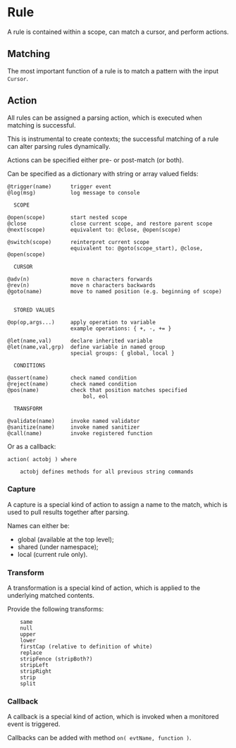 
# Rule

A rule is contained within a scope, can match a cursor, and perform actions.

## Matching

The most important function of a rule is to match a pattern with the input `Cursor`.


## Action

All rules can be assigned a parsing action, which is executed when matching is successful.

This is instrumental to create contexts; the successful matching of a rule can alter parsing rules dynamically.

Actions can be specified either pre- or post-match (or both).


Can be specified as a dictionary with string or array valued fields:
```
@trigger(name)      trigger event
@log(msg)           log message to console

  SCOPE

@open(scope)        start nested scope
@close              close current scope, and restore parent scope
@next(scope)        equivalent to: @close, @open(scope)

@switch(scope)      reinterpret current scope
                    equivalent to: @goto(scope_start), @close, @open(scope)

  CURSOR

@adv(n)             move n characters forwards
@rev(n)             move n characters backwards
@goto(name)         move to named position (e.g. beginning of scope)


  STORED VALUES

@op(op,args...)     apply operation to variable
                    example operations: { +, -, += }

@let(name,val)      declare inherited variable
@let(name,val,grp)  define variable in named group 
                    special groups: { global, local }

  CONDITIONS

@assert(name)       check named condition
@reject(name)       check named condition
@pos(name)          check that position matches specified
                        bol, eol

  TRANSFORM

@validate(name)     invoke named validator
@sanitize(name)     invoke named sanitizer
@call(name)         invoke registered function
```

Or as a callback:
```
action( actobj ) where

    actobj defines methods for all previous string commands
```

### Capture

A capture is a special kind of action to assign a name to the match, which is used to pull results together after parsing.

Names can either be:
 - global (available at the top level);
 - shared (under namespace);
 - local (current rule only).

<!-- If name is not specified in capture, a per-grammar unique ID is used. -->

### Transform

A transformation is a special kind of action, which is applied to the underlying matched contents.

Provide the following transforms:
```
    same
    null
    upper
    lower
    firstCap (relative to definition of white)
    replace
    stripFence (stripBoth?)
    stripLeft
    stripRight
    strip
    split
```

### Callback

A callback is a special kind of action, which is invoked when a monitored event is triggered.

Callbacks can be added with method `on( evtName, function )`.

